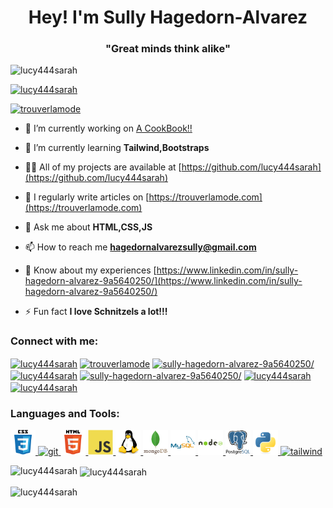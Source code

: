 <h1 align="center">Hey! I'm Sully Hagedorn-Alvarez</h1>
<h3 align="center">"Great minds think alike"</h3>





<p align="left"> <img src="https://komarev.com/ghpvc/?username=lucy444sarah&label=Profile%20views&color=0e75b6&style=flat" alt="lucy444sarah" /> </p>

<p align="left"> <a href="https://github.com/ryo-ma/github-profile-trophy"><img src="https://github-profile-trophy.vercel.app/?username=lucy444sarah" alt="lucy444sarah" /></a> </p>

<p align="left"> <a href="https://twitter.com/trouverlamode" target="blank"><img src="https://img.shields.io/twitter/follow/trouverlamode?logo=twitter&style=for-the-badge" alt="trouverlamode" /></a> </p>

- 🔭 I’m currently working on [A CookBook!!](https://trello.com/b/UMA0CtQ4/cookbook)

- 🌱 I’m currently learning **Tailwind,Bootstraps**

- 👨‍💻 All of my projects are available at [https://github.com/lucy444sarah](https://github.com/lucy444sarah)

- 📝 I regularly write articles on [https://trouverlamode.com](https://trouverlamode.com)

- 💬 Ask me about **HTML,CSS,JS**

- 📫 How to reach me **hagedornalvarezsully@gmail.com**

- 📄 Know about my experiences [https://www.linkedin.com/in/sully-hagedorn-alvarez-9a5640250/](https://www.linkedin.com/in/sully-hagedorn-alvarez-9a5640250/)

- ⚡ Fun fact **I love Schnitzels a lot!!!**

<h3 align="left">Connect with me:</h3>
<p align="left">
<a href="https://codepen.io/lucy444sarah" target="blank"><img align="center" src="https://raw.githubusercontent.com/rahuldkjain/github-profile-readme-generator/master/src/images/icons/Social/codepen.svg" alt="lucy444sarah" height="30" width="40" /></a>
<a href="https://twitter.com/trouverlamode" target="blank"><img align="center" src="https://raw.githubusercontent.com/rahuldkjain/github-profile-readme-generator/master/src/images/icons/Social/twitter.svg" alt="trouverlamode" height="30" width="40" /></a>
<a href="https://linkedin.com/in/sully-hagedorn-alvarez-9a5640250/" target="blank"><img align="center" src="https://raw.githubusercontent.com/rahuldkjain/github-profile-readme-generator/master/src/images/icons/Social/linked-in-alt.svg" alt="sully-hagedorn-alvarez-9a5640250/" height="30" width="40" /></a>
<a href="https://instagram.com/lucy444sarah" target="blank"><img align="center" src="https://raw.githubusercontent.com/rahuldkjain/github-profile-readme-generator/master/src/images/icons/Social/instagram.svg" alt="lucy444sarah" height="30" width="40" /></a>
<a href="https://dribbble.com/sully-hagedorn-alvarez-9a5640250/" target="blank"><img align="center" src="https://raw.githubusercontent.com/rahuldkjain/github-profile-readme-generator/master/src/images/icons/Social/dribbble.svg" alt="sully-hagedorn-alvarez-9a5640250/" height="30" width="40" /></a>
<a href="https://hashnode.com/lucy444sarah" target="blank"><img align="center" src="https://raw.githubusercontent.com/rahuldkjain/github-profile-readme-generator/master/src/images/icons/Social/hashnode.svg" alt="lucy444sarah" height="30" width="40" /></a>
<a href="https://www.hackerrank.com/lucy444sarah" target="blank"><img align="center" src="https://raw.githubusercontent.com/rahuldkjain/github-profile-readme-generator/master/src/images/icons/Social/hackerrank.svg" alt="lucy444sarah" height="30" width="40" /></a>
</p>

<h3 align="left">Languages and Tools:</h3>
<p align="left"> <a href="https://www.w3schools.com/css/" target="_blank" rel="noreferrer"> <img src="https://raw.githubusercontent.com/devicons/devicon/master/icons/css3/css3-original-wordmark.svg" alt="css3" width="40" height="40"/> </a> <a href="https://git-scm.com/" target="_blank" rel="noreferrer"> <img src="https://www.vectorlogo.zone/logos/git-scm/git-scm-icon.svg" alt="git" width="40" height="40"/> </a> <a href="https://www.w3.org/html/" target="_blank" rel="noreferrer"> <img src="https://raw.githubusercontent.com/devicons/devicon/master/icons/html5/html5-original-wordmark.svg" alt="html5" width="40" height="40"/> </a> <a href="https://developer.mozilla.org/en-US/docs/Web/JavaScript" target="_blank" rel="noreferrer"> <img src="https://raw.githubusercontent.com/devicons/devicon/master/icons/javascript/javascript-original.svg" alt="javascript" width="40" height="40"/> </a> <a href="https://www.linux.org/" target="_blank" rel="noreferrer"> <img src="https://raw.githubusercontent.com/devicons/devicon/master/icons/linux/linux-original.svg" alt="linux" width="40" height="40"/> </a> <a href="https://www.mongodb.com/" target="_blank" rel="noreferrer"> <img src="https://raw.githubusercontent.com/devicons/devicon/master/icons/mongodb/mongodb-original-wordmark.svg" alt="mongodb" width="40" height="40"/> </a> <a href="https://www.mysql.com/" target="_blank" rel="noreferrer"> <img src="https://raw.githubusercontent.com/devicons/devicon/master/icons/mysql/mysql-original-wordmark.svg" alt="mysql" width="40" height="40"/> </a> <a href="https://nodejs.org" target="_blank" rel="noreferrer"> <img src="https://raw.githubusercontent.com/devicons/devicon/master/icons/nodejs/nodejs-original-wordmark.svg" alt="nodejs" width="40" height="40"/> </a> <a href="https://www.postgresql.org" target="_blank" rel="noreferrer"> <img src="https://raw.githubusercontent.com/devicons/devicon/master/icons/postgresql/postgresql-original-wordmark.svg" alt="postgresql" width="40" height="40"/> </a> <a href="https://www.python.org" target="_blank" rel="noreferrer"> <img src="https://raw.githubusercontent.com/devicons/devicon/master/icons/python/python-original.svg" alt="python" width="40" height="40"/> </a> <a href="https://tailwindcss.com/" target="_blank" rel="noreferrer"> <img src="https://www.vectorlogo.zone/logos/tailwindcss/tailwindcss-icon.svg" alt="tailwind" width="40" height="40"/> </a> </p>

<p><img align="left" src="https://github-readme-stats.vercel.app/api/top-langs?username=lucy444sarah&show_icons=true&locale=en&layout=compact" alt="lucy444sarah" /></p>

<p>&nbsp;<img align="center" src="https://github-readme-stats.vercel.app/api?username=lucy444sarah&show_icons=true&locale=en" alt="lucy444sarah" /></p>

<p><img align="center" src="https://github-readme-streak-stats.herokuapp.com/?user=lucy444sarah&" alt="lucy444sarah" /></p>
